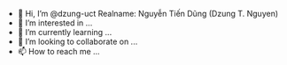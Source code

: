 - 👋 Hi, I’m @dzung-uct
        Realname: Nguyễn Tiến Dũng (Dzung T. Nguyen)
- 👀 I’m interested in ...
- 🌱 I’m currently learning ...
- 💞️ I’m looking to collaborate on ...
- 📫 How to reach me ...

<!---
dzung-uct/dzung-uct is a ✨ special ✨ repository because its `README.md` (this file) appears on your GitHub profile.
You can click the Preview link to take a look at your changes.
--->
